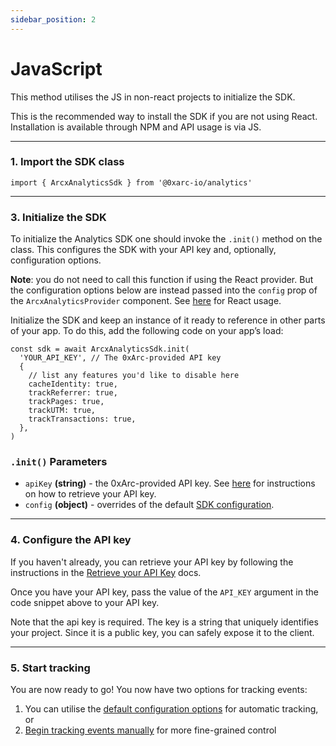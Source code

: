 ```yaml
---
sidebar_position: 2
---
```


# JavaScript

This method utilises the JS in non-react projects to initialize the SDK.

This is the recommended way to install the SDK if you are not using React. Installation is available through NPM and API usage is via JS.

---

### 1. Import the SDK class

```tsx
import { ArcxAnalyticsSdk } from '@0xarc-io/analytics'
```

---

### 3. Initialize the SDK

To initialize the Analytics SDK one should invoke the `.init()` method on the class. This configures the SDK with your API key and, optionally, configuration options.

**Note**: you do not need to call this function if using the React provider. But the configuration options below are instead passed into the `config` prop of the `ArcxAnalyticsProvider` component. See [here](/react/sdk-configuration-react#configuration-options) for React usage.

Initialize the SDK and keep an instance of it ready to reference in other parts of your app. To do this, add the following code on your app’s load:

```tsx
const sdk = await ArcxAnalyticsSdk.init(
  'YOUR_API_KEY', // The 0xArc-provided API key
  {
    // list any features you'd like to disable here
    cacheIdentity: true,
    trackReferrer: true,
    trackPages: true,
    trackUTM: true,
    trackTransactions: true,
  },
)
```

### `.init()` Parameters

- `apiKey` **(string)** - the 0xArc-provided API key. See [here](/retrieve-api-key) for instructions on how to retrieve your API key.
- `config` **(object)** - overrides of the default [SDK configuration](/manual/sdk-configuration-manual).

---

### 4. Configure the API key

If you haven't already, you can retrieve your API key by following the instructions in the [Retrieve your API Key](/retrieve-api-key) docs.

Once you have your API key, pass the value of the `API_KEY` argument in the code snippet above to your API key.

Note that the api key is required. The key is a string that uniquely identifies your project. Since it is a public key, you can safely expose it to the client.

---

### 5. Start tracking

You are now ready to go! You now have two options for tracking events:

1. You can utilise the [default configuration options](/react/sdk-configuration-react) for automatic tracking, or
2. [Begin tracking events manually](/react/usage-react) for more fine-grained control
